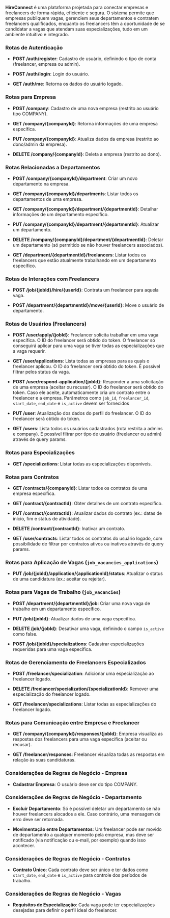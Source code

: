 **HireConnect** é uma plataforma projetada para conectar empresas e freelancers de forma rápida, eficiente e segura. O sistema permite que empresas publiquem vagas, gerenciem seus departamentos e contratem freelancers qualificados, enquanto os freelancers têm a oportunidade de se candidatar a vagas que atendam suas especializações, tudo em um ambiente intuitivo e integrado.
### Rotas de Autenticação

- **POST /auth/register**: Cadastro de usuário, definindo o tipo de conta (freelancer, empresa ou admin).
    
- **POST /auth/login**: Login do usuário.
    
- **GET /auth/me**: Retorna os dados do usuário logado.
### Rotas para Empresa

- **POST /company**: Cadastro de uma nova empresa (restrito ao usuário tipo COMPANY).
    
- **GET /company/{companyId}**: Retorna informações de uma empresa específica.
    
- **PUT /company/{companyId}**: Atualiza dados da empresa (restrito ao dono/admin da empresa).
    
- **DELETE /company/{companyId}**: Deleta a empresa (restrito ao dono).
    
### Rotas Relacionadas a Departamentos

- **POST /company/{companyId}/department**: Criar um novo departamento na empresa.
    
- **GET /company/{companyId}/departments**: Listar todos os departamentos de uma empresa.
    
- **GET /company/{companyId}/department/{departmentId}**: Detalhar informações de um departamento específico.
    
- **PUT /company/{companyId}/department/{departmentId}**: Atualizar um departamento.
    
- **DELETE /company/{companyId}/department/{departmentId}**: Deletar um departamento (só permitido se não houver freelancers associados).
    
- **GET /department/{departmentId}/freelancers**: Listar todos os freelancers que estão atualmente trabalhando em um departamento específico.
    

### Rotas de Interações com Freelancers

- **POST /job/{jobId}/hire/{userId}**: Contrata um freelancer para aquela vaga.
    
- **POST /department/{departmentId}/move/{userId}**: Move o usuário de departamento.
    

### Rotas de Usuários (Freelancers)

- **POST /user/apply/{jobId}**: Freelancer solicita trabalhar em uma vaga específica. O ID do freelancer será obtido do token. O freelancer só conseguirá aplicar para uma vaga se tiver todas as especializações que a vaga requerir.
    
- **GET /user/applications**: Lista todas as empresas para as quais o freelancer aplicou. O ID do freelancer será obtido do token. É possível filtrar pelos status da vaga.
    
- **POST /user/respond-application/{jobId}**: Responder a uma solicitação de uma empresa (aceitar ou recusar). O ID do freelancer será obtido do token. Caso ele aceite, automaticamente cria um contrato entre o freelancer e a empresa. Parâmetros como `job_id`, `freelancer_id`, `start_date`, `end_date` e `is_active` devem ser fornecidos
    
- **PUT /user**: Atualização dos dados do perfil do freelancer. O ID do freelancer será obtido do token.
    
- **GET /users**: Lista todos os usuários cadastrados (rota restrita a admins e company). É possível filtrar por tipo de usuário (freelancer ou admin) através de query params.


### Rotas para Especializações

- **GET /specializations**: Listar todas as especializações disponíveis.
    

### Rotas para Contratos

- **GET /contracts/{companyId}**: Listar todos os contratos de uma empresa específica.
    
- **GET /contract/{contractId}**: Obter detalhes de um contrato específico.
    
- **PUT /contract/{contractId}**: Atualizar dados do contrato (ex.: datas de início, fim e status de atividade).
    
- **DELETE /contract/{contractId}**: Inativar um contrato.
    
- **GET /user/contracts**: Listar todos os contratos do usuário logado, com possibilidade de filtrar por contratos ativos ou inativos através de query params.
    

### Rotas para Aplicação de Vagas (`job_vacancies_applications`)

- **PUT /job/{jobId}/application/{applicationId}/status**: Atualizar o status de uma candidatura (ex.: aceitar ou rejeitar).
    

### Rotas para Vagas de Trabalho (`job_vacancies`)

- **POST /department/{departmentId}/job**: Criar uma nova vaga de trabalho em um departamento específico.
    
- **PUT /job/{jobId}**: Atualizar dados de uma vaga específica.
    
- **DELETE /job/{jobId}**: Desativar uma vaga, definindo o campo `is_active` como false.
    
- **POST /job/{jobId}/specializations**: Cadastrar especializações requeridas para uma vaga específica.
    

### Rotas de Gerenciamento de Freelancers Especializados

- **POST /freelancer/specialization**: Adicionar uma especialização ao freelancer logado.
    
- **DELETE /freelancer/specialization/{specializationId}**: Remover uma especialização do freelancer logado.
    
- **GET /freelancer/specializations**: Listar todas as especializações do freelancer logado.
    

### Rotas para Comunicação entre Empresa e Freelancer

- **GET /company/{companyId}/responses/{jobId}**: Empresa visualiza as respostas dos freelancers para uma vaga específica (aceitar ou recusar).
    
- **GET /freelancer/responses**: Freelancer visualiza todas as respostas em relação às suas candidaturas.
    
### Considerações de Regras de Negócio - Empresa

- **Cadastrar Empresa**: O usuário deve ser do tipo COMPANY.
    

### Considerações de Regras de Negócio - Departamento

- **Excluir Departamento**: Só é possível deletar um departamento se não houver freelancers alocados a ele. Caso contrário, uma mensagem de erro deve ser retornada.
    
- **Movimentação entre Departamentos**: Um freelancer pode ser movido de departamento a qualquer momento pela empresa, mas deve ser notificado (via notificação ou e-mail, por exemplo) quando isso acontecer.
    

### Considerações de Regras de Negócio - Contratos

- **Contrato Único**: Cada contrato deve ser único e ter dados como `start_date`, `end_date` e `is_active` para controle dos períodos de trabalho.
    

### Considerações de Regras de Negócio - Vagas

- **Requisitos de Especialização**: Cada vaga pode ter especializações desejadas para definir o perfil ideal do freelancer.